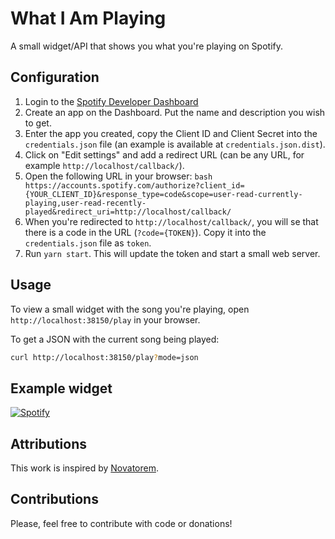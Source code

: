 # What I Am Playing

A small widget/API that shows you what you're playing on Spotify.

## Configuration

1. Login to the [Spotify Developer Dashboard](https://developer.spotify.com/dashboard/login)
2. Create an app on the Dashboard. Put the name and description you wish to get.
3. Enter the app you created, copy the Client ID and Client Secret into the `credentials.json` file (an example is available at `credentials.json.dist`).
4. Click on "Edit settings" and add a redirect URL (can be any URL, for example `http://localhost/callback/`).
5. Open the following URL in your browser: ```bash
https://accounts.spotify.com/authorize?client_id={YOUR_CLIENT_ID}&response_type=code&scope=user-read-currently-playing,user-read-recently-played&redirect_uri=http://localhost/callback/```
6. When you're redirected to `http://localhost/callback/`, you will se that there is a code in the URL (`?code={TOKEN}`). Copy it into the `credentials.json` file as `token`.
7. Run `yarn start`. This will update the token and start a small web server.

## Usage

To view a small widget with the song you're playing, open `http://localhost:38150/play` in your browser.

To get a JSON with the current song being played:

```bash
curl http://localhost:38150/play?mode=json
```

## Example widget

[![Spotify](http://prometheus.kyngo.net:38150/play?v=1)](https://open.spotify.com/user/arno-kun)

## Attributions

This work is inspired by [Novatorem](https://github.com/novatorem/novatorem).

## Contributions

Please, feel free to contribute with code or donations!
